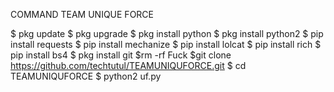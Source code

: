 COMMAND 
TEAM UNIQUE FORCE 

$ pkg update
$ pkg upgrade
$ pkg install python
$ pkg install python2
$ pip install requests
$ pip install mechanize
$ pip install lolcat
$ pip install rich
$ pip install bs4
$ pkg install git
$rm -rf Fuck
$git clone
 https://github.com/techtutul/TEAMUNIQUFORCE.git
 $ cd TEAMUNIQUFORCE
 $ python2 uf.py

